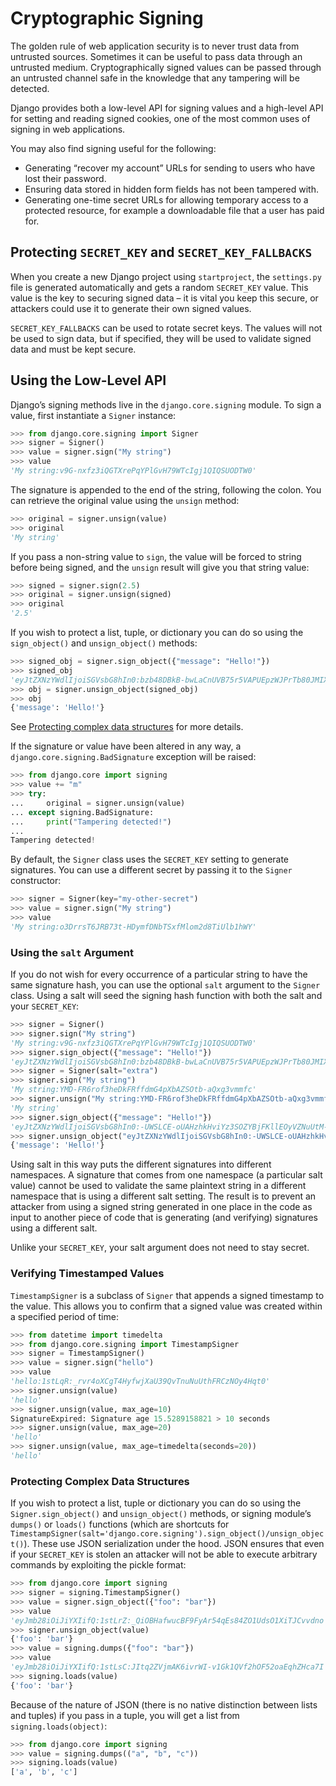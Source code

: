 # Cryptographic Signing

The golden rule of web application security is to never trust data from untrusted sources. Sometimes it can be useful to pass data through an untrusted medium. Cryptographically signed values can be passed through an untrusted channel safe in the knowledge that any tampering will be detected.

Django provides both a low-level API for signing values and a high-level API for setting and reading signed cookies, one of the most common uses of signing in web applications.

You may also find signing useful for the following:

- Generating “recover my account” URLs for sending to users who have lost their password.
- Ensuring data stored in hidden form fields has not been tampered with.
- Generating one-time secret URLs for allowing temporary access to a protected resource, for example a downloadable file that a user has paid for.

## Protecting `SECRET_KEY` and `SECRET_KEY_FALLBACKS`

When you create a new Django project using `startproject`, the `settings.py` file is generated automatically and gets a random `SECRET_KEY` value. This value is the key to securing signed data – it is vital you keep this secure, or attackers could use it to generate their own signed values.

`SECRET_KEY_FALLBACKS` can be used to rotate secret keys. The values will not be used to sign data, but if specified, they will be used to validate signed data and must be kept secure.

## Using the Low-Level API

Django’s signing methods live in the `django.core.signing` module. To sign a value, first instantiate a `Signer` instance:

```python
>>> from django.core.signing import Signer
>>> signer = Signer()
>>> value = signer.sign("My string")
>>> value
'My string:v9G-nxfz3iQGTXrePqYPlGvH79WTcIgj1QIQSUODTW0'
```

The signature is appended to the end of the string, following the colon. You can retrieve the original value using the `unsign` method:

```python
>>> original = signer.unsign(value)
>>> original
'My string'
```

If you pass a non-string value to `sign`, the value will be forced to string before being signed, and the `unsign` result will give you that string value:

```python
>>> signed = signer.sign(2.5)
>>> original = signer.unsign(signed)
>>> original
'2.5'
```

If you wish to protect a list, tuple, or dictionary you can do so using the `sign_object()` and `unsign_object()` methods:

```python
>>> signed_obj = signer.sign_object({"message": "Hello!"})
>>> signed_obj
'eyJtZXNzYWdlIjoiSGVsbG8hIn0:bzb48DBkB-bwLaCnUVB75r5VAPUEpzWJPrTb80JMIXM'
>>> obj = signer.unsign_object(signed_obj)
>>> obj
{'message': 'Hello!'}
```

See [Protecting complex data structures](#protecting-complex-data-structures) for more details.

If the signature or value have been altered in any way, a `django.core.signing.BadSignature` exception will be raised:

```python
>>> from django.core import signing
>>> value += "m"
>>> try:
...     original = signer.unsign(value)
... except signing.BadSignature:
...     print("Tampering detected!")
...
Tampering detected!
```

By default, the `Signer` class uses the `SECRET_KEY` setting to generate signatures. You can use a different secret by passing it to the `Signer` constructor:

```python
>>> signer = Signer(key="my-other-secret")
>>> value = signer.sign("My string")
>>> value
'My string:o3DrrsT6JRB73t-HDymfDNbTSxfMlom2d8TiUlb1hWY'
```

### Using the `salt` Argument

If you do not wish for every occurrence of a particular string to have the same signature hash, you can use the optional `salt` argument to the `Signer` class. Using a salt will seed the signing hash function with both the salt and your `SECRET_KEY`:

```python
>>> signer = Signer()
>>> signer.sign("My string")
'My string:v9G-nxfz3iQGTXrePqYPlGvH79WTcIgj1QIQSUODTW0'
>>> signer.sign_object({"message": "Hello!"})
'eyJtZXNzYWdlIjoiSGVsbG8hIn0:bzb48DBkB-bwLaCnUVB75r5VAPUEpzWJPrTb80JMIXM'
>>> signer = Signer(salt="extra")
>>> signer.sign("My string")
'My string:YMD-FR6rof3heDkFRffdmG4pXbAZSOtb-aQxg3vmmfc'
>>> signer.unsign("My string:YMD-FR6rof3heDkFRffdmG4pXbAZSOtb-aQxg3vmmfc")
'My string'
>>> signer.sign_object({"message": "Hello!"})
'eyJtZXNzYWdlIjoiSGVsbG8hIn0:-UWSLCE-oUAHzhkHviYz3SOZYBjFKllEOyVZNuUtM-I'
>>> signer.unsign_object("eyJtZXNzYWdlIjoiSGVsbG8hIn0:-UWSLCE-oUAHzhkHviYz3SOZYBjFKllEOyVZNuUtM-I")
{'message': 'Hello!'}
```

Using salt in this way puts the different signatures into different namespaces. A signature that comes from one namespace (a particular salt value) cannot be used to validate the same plaintext string in a different namespace that is using a different salt setting. The result is to prevent an attacker from using a signed string generated in one place in the code as input to another piece of code that is generating (and verifying) signatures using a different salt.

Unlike your `SECRET_KEY`, your salt argument does not need to stay secret.

### Verifying Timestamped Values

`TimestampSigner` is a subclass of `Signer` that appends a signed timestamp to the value. This allows you to confirm that a signed value was created within a specified period of time:

```python
>>> from datetime import timedelta
>>> from django.core.signing import TimestampSigner
>>> signer = TimestampSigner()
>>> value = signer.sign("hello")
>>> value
'hello:1stLqR:_rvr4oXCgT4HyfwjXaU39QvTnuNuUthFRCzNOy4Hqt0'
>>> signer.unsign(value)
'hello'
>>> signer.unsign(value, max_age=10)
SignatureExpired: Signature age 15.5289158821 > 10 seconds
>>> signer.unsign(value, max_age=20)
'hello'
>>> signer.unsign(value, max_age=timedelta(seconds=20))
'hello'
```

### Protecting Complex Data Structures

If you wish to protect a list, tuple or dictionary you can do so using the `Signer.sign_object()` and `unsign_object()` methods, or signing module’s `dumps()` or `loads()` functions (which are shortcuts for `TimestampSigner(salt='django.core.signing').sign_object()/unsign_object()`). These use JSON serialization under the hood. JSON ensures that even if your `SECRET_KEY` is stolen an attacker will not be able to execute arbitrary commands by exploiting the pickle format:

```python
>>> from django.core import signing
>>> signer = signing.TimestampSigner()
>>> value = signer.sign_object({"foo": "bar"})
>>> value
'eyJmb28iOiJiYXIifQ:1stLrZ:_QiOBHafwucBF9FyAr54qEs84ZO1UdsO1XiTJCvvdno'
>>> signer.unsign_object(value)
{'foo': 'bar'}
>>> value = signing.dumps({"foo": "bar"})
>>> value
'eyJmb28iOiJiYXIifQ:1stLsC:JItq2ZVjmAK6ivrWI-v1Gk1QVf2hOF52oaEqhZHca7I'
>>> signing.loads(value)
{'foo': 'bar'}
```

Because of the nature of JSON (there is no native distinction between lists and tuples) if you pass in a tuple, you will get a list from `signing.loads(object)`:

```python
>>> from django.core import signing
>>> value = signing.dumps(("a", "b", "c"))
>>> signing.loads(value)
['a', 'b', 'c']
```